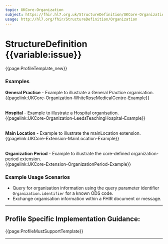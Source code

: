 ```yaml
---
topic: UKCore-Organization
subject: https://fhir.hl7.org.uk/StructureDefinition/UKCore-Organization
usage: http://hl7.org/fhir/StructureDefinition/Organization
---
```

# StructureDefinition {{variable:issue}}

<nocheck>
{{page:ProfileTemplate_new}}

<div id="Examples" class="tabcontent">
  <h3>Examples</h3>
<b>General Practice</b> - Example to illustrate a General Practice organisation.
</br>{{pagelink:UKCore-Organization-WhiteRoseMedicalCentre-Example}}   <br><br>

<b>Hospital</b> - Example to illustrate a Hospital organisation.
</br>{{pagelink:UKCore-Organization-LeedsTeachingHospital-Example}}   <br><br>

<b>Main Location</b> - Example to illustrate the mainLocation extension.
</br>{{pagelink:UKCore-Extension-MainLocation-Example}}   <br><br>

<b>Organization Period</b> - Example to illustrate the core-defined organization-period extension.
</br>{{pagelink:UKCore-Extension-OrganizationPeriod-Example}}
</div>

</nocheck>

<div id="ProfileGuidance">

### Example Usage Scenarios ###

- Query for organisation information using the query parameter identifier `Organization.identifier` for a known ODS code.
- Exchange organisation information within a FHIR document or message.

<hr class="thickline">

## Profile Specific Implementation Guidance: ##

{{page:ProfileMustSupportTemplate}}

</div>

---